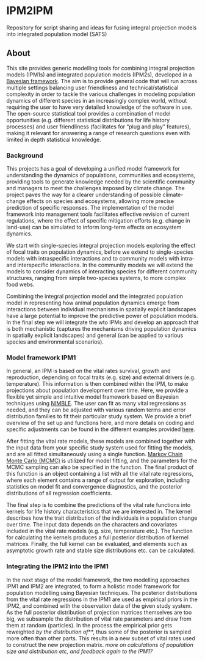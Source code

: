 # IPM2IPM
Repository for script sharing and ideas for fusing integral projection models into integrated population model (SATS)

## About

This site provides generic modelling tools for combining integral projection models (IPM1s) and integrated population models (IPM2s), developed in a [Bayesian framework]( https://en.wikipedia.org/wiki/Bayesian_inference). The aim is to provide general code that will run across multiple settings balancing user friendliness and technical/statistical complexity in order to tackle the various challenges in modeling population dynamics of different species in an increasingly complex world, without requiring the user to have very detailed knowledge of the software in use. The open-source statistical tool provides a combination of model opportunities (e.g. different statistical distributions for life history processes) and user friendliness (facilitates for “plug and play” features), making it relevant for answering a range of research questions even with limited in depth statistical knowledge.

### Background

This projects has a goal of developing a unified model framework for understanding the dynamics of populations, communities and ecosystems, providing tools to generate knowledge needed by the scientific community and managers to meet the challenges imposed by climate change. The project paves the way for a clearer understanding of possible climate-change effects on species and ecosystems, allowing more precise prediction of specific responses. The implementation of the model framework into management tools facilitates effective revision of current regulations, where the effect of specific mitigation efforts (e.g. change in land-use) can be simulated to inform long-term effects on ecosystem dynamics.  

We start with single-species integral projection models exploring the effect of focal traits on population dynamics, before we extend to single-species models with intraspecific interactions and to community models with intra- and interspecific interactions. In the community models we will extend the models to consider dynamics of interacting species for different community structures, ranging from simple two-species systems, to more complex food webs.

Combining the integral projection model and the integrated population model in representing how animal population dynamics emerge from interactions between individual mechanisms in spatially explicit landscapes have a large potential to improve the predictive power of population models. In the final step we will integrate the wto IPMs and develop an approach that is both mechanistic (captures the mechanisms driving population dynamics in spatially explicit landscapes) and general (can be applied to various species and environmental scenarios).

### Model framework IPM1

In general, an IPM is based on the vital rates survival, growth and reproduction, depending on focal traits (e.g. size) and external drivers (e.g. temperature). This information is then combined within the IPM, to make projections about population development over time. Here, we provide a flexible yet simple and intuitive model framework based on Bayesian techniques using [NIMBLE](https://www.tandfonline.com/doi/full/10.1080/10618600.2016.1172487). The user can fit as many vital regressions as needed, and they can be adjusted with various random terms and error distribution families to fit their particular study system. We provide a brief overview of the set up and functions here, and more details on coding and specific adjustments can be found in the different examples provided [here](https://github.com/NINAnor/IPM2IPM).

After fitting the vital rate models, these models are combined together with the input data from your specific study system used for fitting the models, and are all fitted simultaneously using a single function. [Markov Chain Monte Carlo (MCMC)](https://en.wikipedia.org/wiki/Markov_chain_Monte_Carlo) is utilized for model fitting, and the parameters for the MCMC sampling can also be specified in the function. The final product of this function is an object containing a list with all the vital rate regressions, where each element contains a range of output for exploration, including statistics on model fit and convergence diagnostics, and the posterior distributions of all regression coefficients.

The final step is to combine the predictions of the vital rate functions into kernels for life history characteristics that we are interested in. The kernel describes how the trait distribution of the individuals in a population change over time. The input data depends on the characters and covariates included in the vital rate models (e.g. size, temperature etc.). The function for calculating the kernels produces a full posterior distribution of kernel matrices.  Finally, the full kernel can be evaluated, and elements such as asymptotic growth rate and stable size distributions etc. can be calculated.


### Integrating the IPM2 into the IPM1

In the next stage of the model framework, the two modelling approaches IPM1 and IPM2 are integrated, to form a holistic model framework for population modelling using Bayesian techniques. The posterior distributions from the vital rate regressions in the IPM1 are used as empirical priors in the IPM2, and combined with the observation data of the given study system. As the full posterior distribution of projection matrices themselves are too big, we subsample the distribution of vital rate parameters and draw from them at random (particles). In the process the empirical prior gets reweighted *by the distribution of***, thus some of the posterior is sampled more often than other parts. This results in a new subset of vital rates used to construct the new projection matrix. 
*more on calculations of population size and distribution etc, and feedback again to the IPM1?*
